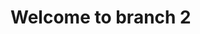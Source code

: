 
<!DOCTYPE html>
<html lang="en">
<head>
    
</head>
<body>
    <h1>Welcome to branch 2</h1>
</body>
</html>
